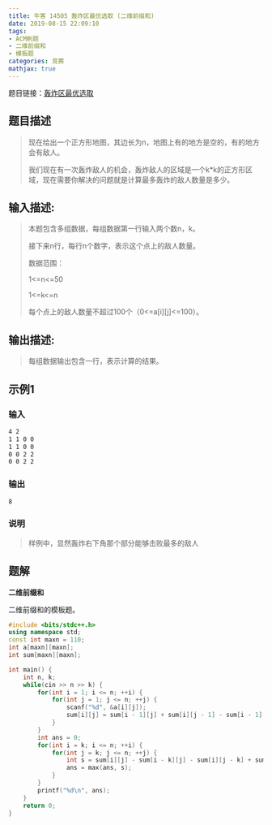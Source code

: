 ```yaml
---
title: 牛客 14505 轰炸区最优选取 (二维前缀和)
date: 2019-08-15 22:09:10
tags:
- ACM刷题
- 二维前缀和
- 模板题
categories: 竞赛
mathjax: true
---
```

题目链接：[轰炸区最优选取](https://ac.nowcoder.com/acm/problem/14505)


## 题目描述 

> 现在给出一个正方形地图，其边长为n，地图上有的地方是空的，有的地方会有敌人。
> 
> 我们现在有一次轰炸敌人的机会，轰炸敌人的区域是一个k*k的正方形区域，现在需要你解决的问题就是计算最多轰炸的敌人数量是多少。 

<!--more-->

## 输入描述:

> 本题包含多组数据，每组数据第一行输入两个数n，k。
> 
> 接下来n行，每行n个数字，表示这个点上的敌人数量。
> 
> 数据范围：
> 
> 1<=n<=50
> 
> 1<=k<=n
> 
> 每个点上的敌人数量不超过100个（0<=a[i][j]<=100）。

## 输出描述:

> 每组数据输出包含一行，表示计算的结果。

## 示例1

### 输入

```markdown
4 2
1 1 0 0
1 1 0 0
0 0 2 2
0 0 2 2
```

### 输出

```markdown
8
```

### 说明

> 样例中，显然轰炸右下角那个部分能够击败最多的敌人


## 题解

**二维前缀和**

二维前缀和的模板题。

```cpp
#include <bits/stdc++.h>
using namespace std;
const int maxn = 110;
int a[maxn][maxn];
int sum[maxn][maxn];

int main() {
    int n, k;
    while(cin >> n >> k) {
        for(int i = 1; i <= n; ++i) {
            for(int j = 1; j <= n; ++j) {
                scanf("%d", &a[i][j]);
                sum[i][j] = sum[i - 1][j] + sum[i][j - 1] - sum[i - 1][j - 1] + a[i][j];
            }
        }
        int ans = 0;
        for(int i = k; i <= n; ++i) {
            for(int j = k; j <= n; ++j) {
                int s = sum[i][j] - sum[i - k][j] - sum[i][j - k] + sum[i - k][j - k];
                ans = max(ans, s);
            }
        }
        printf("%d\n", ans);
    }
    return 0;
}
```